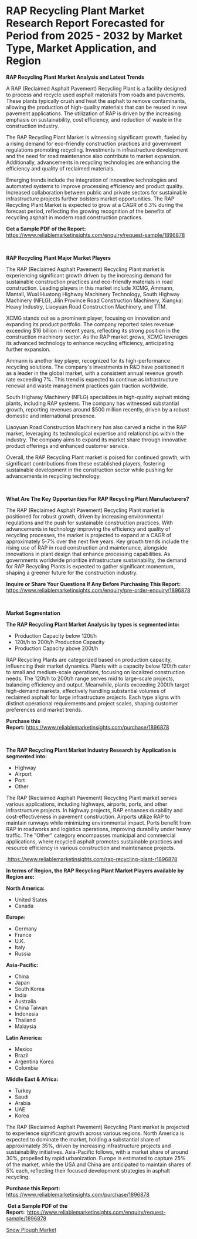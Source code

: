 <p><h1>RAP Recycling Plant Market Research Report Forecasted for Period from 2025 -  2032 by Market Type, Market Application, and Region</h1></p><p><strong>RAP Recycling Plant Market Analysis and Latest Trends</strong></p>
<p><p>A RAP (Reclaimed Asphalt Pavement) Recycling Plant is a facility designed to process and recycle used asphalt materials from roads and pavements. These plants typically crush and heat the asphalt to remove contaminants, allowing the production of high-quality materials that can be reused in new pavement applications. The utilization of RAP is driven by the increasing emphasis on sustainability, cost efficiency, and reduction of waste in the construction industry.</p><p>The RAP Recycling Plant Market is witnessing significant growth, fueled by a rising demand for eco-friendly construction practices and government regulations promoting recycling. Investments in infrastructure development and the need for road maintenance also contribute to market expansion. Additionally, advancements in recycling technologies are enhancing the efficiency and quality of reclaimed materials.</p><p>Emerging trends include the integration of innovative technologies and automated systems to improve processing efficiency and product quality. Increased collaboration between public and private sectors for sustainable infrastructure projects further bolsters market opportunities. The RAP Recycling Plant Market is expected to grow at a CAGR of 6.3% during the forecast period, reflecting the growing recognition of the benefits of recycling asphalt in modern road construction practices.</p></p>
<p><strong>Get a Sample PDF of the Report:&nbsp;</strong> <a href="https://www.reliablemarketinsights.com/enquiry/request-sample/1896878?utm_campaign=3085&utm_medium=2&utm_source=Github&utm_content=ia&utm_term=11042025&utm_id=rap-recycling-plant">https://www.reliablemarketinsights.com/enquiry/request-sample/1896878</a></p>
<p>&nbsp;</p>
<p><strong>RAP Recycling Plant Major Market Players</strong></p>
<p><p>The RAP (Reclaimed Asphalt Pavement) Recycling Plant market is experiencing significant growth driven by the increasing demand for sustainable construction practices and eco-friendly materials in road construction. Leading players in this market include XCMG, Ammann, Mantall, Wuxi Huatong Highway Machinery Technology, South Highway Machinery (NFLG), Jilin Province Road Construction Machinery, Xiangkai Heavy Industry, Liaoyuan Road Construction Machinery, and TTM.</p><p>XCMG stands out as a prominent player, focusing on innovation and expanding its product portfolio. The company reported sales revenue exceeding $16 billion in recent years, reflecting its strong position in the construction machinery sector. As the RAP market grows, XCMG leverages its advanced technology to enhance recycling efficiency, anticipating further expansion.</p><p>Ammann is another key player, recognized for its high-performance recycling solutions. The company's investments in R&D have positioned it as a leader in the global market, with a consistent annual revenue growth rate exceeding 7%. This trend is expected to continue as infrastructure renewal and waste management practices gain traction worldwide.</p><p>South Highway Machinery (NFLG) specializes in high-quality asphalt mixing plants, including RAP systems. The company has witnessed substantial growth, reporting revenues around $500 million recently, driven by a robust domestic and international presence.</p><p>Liaoyuan Road Construction Machinery has also carved a niche in the RAP market, leveraging its technological expertise and relationships within the industry. The company aims to expand its market share through innovative product offerings and enhanced customer service.</p><p>Overall, the RAP Recycling Plant market is poised for continued growth, with significant contributions from these established players, fostering sustainable development in the construction sector while pushing for advancements in recycling technology.</p></p>
<p>&nbsp;</p>
<p><strong>What Are The Key Opportunities For RAP Recycling Plant Manufacturers?</strong></p>
<p><p>The RAP (Reclaimed Asphalt Pavement) Recycling Plant market is positioned for robust growth, driven by increasing environmental regulations and the push for sustainable construction practices. With advancements in technology improving the efficiency and quality of recycling processes, the market is projected to expand at a CAGR of approximately 5-7% over the next five years. Key growth trends include the rising use of RAP in road construction and maintenance, alongside innovations in plant design that enhance processing capabilities. As governments worldwide prioritize infrastructure sustainability, the demand for RAP Recycling Plants is expected to gather significant momentum, shaping a greener future for the construction industry.</p></p>
<p><strong>Inquire or Share Your Questions If Any Before Purchasing This Report:</strong> <a href="https://www.reliablemarketinsights.com/enquiry/pre-order-enquiry/1896878?utm_campaign=3085&utm_medium=2&utm_source=Github&utm_content=ia&utm_term=11042025&utm_id=rap-recycling-plant">https://www.reliablemarketinsights.com/enquiry/pre-order-enquiry/1896878</a></p>
<p>&nbsp;</p>
<p><strong>Market Segmentation</strong></p>
<p><strong>The RAP Recycling Plant Market Analysis by types is segmented into:</strong></p>
<p><ul><li>Production Capacity below 120t/h</li><li>120t/h to 200t/h Production Capacity</li><li>Production Capacity above 200t/h</li></ul></p>
<p><p>RAP Recycling Plants are categorized based on production capacity, influencing their market dynamics. Plants with a capacity below 120t/h cater to small and medium-scale operations, focusing on localized construction needs. The 120t/h to 200t/h range serves mid to large-scale projects, balancing efficiency and output. Meanwhile, plants exceeding 200t/h target high-demand markets, effectively handling substantial volumes of reclaimed asphalt for large infrastructure projects. Each type aligns with distinct operational requirements and project scales, shaping customer preferences and market trends.</p></p>
<p><strong>Purchase this Report:&nbsp;</strong><a href="https://www.reliablemarketinsights.com/purchase/1896878?utm_campaign=3085&utm_medium=2&utm_source=Github&utm_content=ia&utm_term=11042025&utm_id=rap-recycling-plant">https://www.reliablemarketinsights.com/purchase/1896878</a></p>
<p>&nbsp;</p>
<p><strong>The RAP Recycling Plant Market Industry Research by Application is segmented into:</strong></p>
<p><ul><li>Highway</li><li>Airport</li><li>Port</li><li>Other</li></ul></p>
<p><p>The RAP (Reclaimed Asphalt Pavement) Recycling Plant market serves various applications, including highways, airports, ports, and other infrastructure projects. In highway projects, RAP enhances durability and cost-effectiveness in pavement construction. Airports utilize RAP to maintain runways while minimizing environmental impact. Ports benefit from RAP in roadworks and logistics operations, improving durability under heavy traffic. The "Other" category encompasses municipal and commercial applications, where recycled asphalt promotes sustainable practices and resource efficiency in various construction and maintenance projects.</p></p>
<p><a href="https://www.reliablemarketinsights.com/rap-recycling-plant-r1896878?utm_campaign=3085&utm_medium=2&utm_source=Github&utm_content=ia&utm_term=11042025&utm_id=rap-recycling-plant">&nbsp;https://www.reliablemarketinsights.com/rap-recycling-plant-r1896878</a></p>
<p><strong>In terms of Region, the RAP Recycling Plant Market Players available by Region are:</strong></p>
<p>
    <p> <strong> North America: </strong>
        <ul>
            <li>United States</li>
            <li>Canada</li>
        </ul>
        </p> 
    <p> <strong> Europe: </strong>
        <ul>
            <li>Germany</li>
            <li>France</li>
            <li>U.K.</li>
            <li>Italy</li>
            <li>Russia</li>
        </ul>
        </p> 
    <p> <strong> Asia-Pacific: </strong>
        <ul>
            <li>China</li>
            <li>Japan</li>
            <li>South Korea</li>
            <li>India</li>
            <li>Australia</li>
            <li>China Taiwan</li>
            <li>Indonesia</li>
            <li>Thailand</li>
            <li>Malaysia</li>
        </ul>
        </p> 
    <p> <strong> Latin America: </strong>
        <ul>
            <li>Mexico</li>
            <li>Brazil</li>
            <li>Argentina Korea</li>
            <li>Colombia</li>
        </ul>
        </p> 
    <p> <strong> Middle East & Africa: </strong>
        <ul>
            <li>Turkey</li>
            <li>Saudi</li>
            <li>Arabia</li>
            <li>UAE</li>
            <li>Korea</li>
        </ul>
    </p>
    </p>
<p><p>The RAP (Reclaimed Asphalt Pavement) Recycling Plant market is projected to experience significant growth across various regions. North America is expected to dominate the market, holding a substantial share of approximately 35%, driven by increasing infrastructure projects and sustainability initiatives. Asia-Pacific follows, with a market share of around 30%, propelled by rapid urbanization. Europe is estimated to capture 25% of the market, while the USA and China are anticipated to maintain shares of 5% each, reflecting their focused development strategies in asphalt recycling.</p></p>
<p><strong>Purchase this Report: </strong><a href="https://www.reliablemarketinsights.com/purchase/1896878?utm_campaign=3085&utm_medium=2&utm_source=Github&utm_content=ia&utm_term=11042025&utm_id=rap-recycling-plant">https://www.reliablemarketinsights.com/purchase/1896878</a></p>
<p>&nbsp;<strong>Get a Sample PDF of the Report:&nbsp;&nbsp;</strong><a href="https://www.reliablemarketinsights.com/enquiry/request-sample/1896878?utm_campaign=3085&utm_medium=2&utm_source=Github&utm_content=ia&utm_term=11042025&utm_id=rap-recycling-plant">https://www.reliablemarketinsights.com/enquiry/request-sample/1896878</a></p>
<p><strong></strong></p>
<p><p><a href="https://github.com/baheraennika/Market-Research-Report-List-1/blob/main/snow-plough-market.md?utm_campaign=3085&utm_medium=2&utm_source=Github&utm_content=ia&utm_term=11042025&utm_id=rap-recycling-plant">Snow Plough Market</a></p></p>